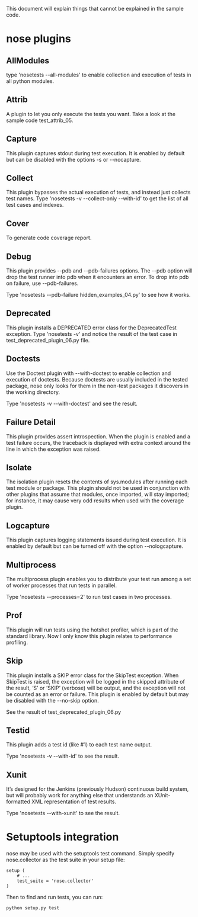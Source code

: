 This document will explain things that cannot be explained in the sample code.

nose plugins
============

AllModules
----------
type 'nosetests --all-modules' to enable collection and execution of tests in all python modules.

Attrib
------
A plugin to let you only execute the tests you want. Take a look at the sample code test_attrib_05.  

Capture
-------
This plugin captures stdout during test execution. It is enabled by default but can be disabled with the options -s or --nocapture.

Collect
-------
This plugin bypasses the actual execution of tests, and instead just collects test names. 
Type 'nosetests -v --collect-only --with-id' to get the list of all test cases and indexes.

Cover
-----
To generate code coverage report.

Debug
-----
This plugin provides --pdb and --pdb-failures options. The --pdb option will drop the test runner into pdb when it encounters an error. To drop into pdb on failure, use --pdb-failures.

Type 'nosetests --pdb-failure hidden_examples_04.py' to see how it works.

Deprecated
----------
This plugin installs a DEPRECATED error class for the DeprecatedTest exception. Type 'nosetests -v' and notice the result of the test case in test_deprecated_plugin_06.py file.

Doctests
--------
Use the Doctest plugin with --with-doctest to enable collection and execution of doctests. Because doctests are usually included in the tested package, nose only looks for them in the non-test packages it discovers in the working directory.

Type 'nosetests -v --with-doctest' and see the result.

Failure Detail
--------------
This plugin provides assert introspection. When the plugin is enabled and a test failure occurs, the traceback is displayed with extra context around the line in which the exception was raised.

Isolate
-------
The isolation plugin resets the contents of sys.modules after running each test module or package. This plugin should not be used in conjunction with other plugins that assume that modules, once imported, will stay imported; for instance, it may cause very odd results when used with the coverage plugin.

Logcapture
----------
This plugin captures logging statements issued during test execution. It is enabled by default but can be turned off with the option --nologcapture.

Multiprocess
------------
The multiprocess plugin enables you to distribute your test run among a set of worker processes that run tests in parallel.

Type 'nosetests --processes=2' to run test cases in two processes.


Prof
----
This plugin will run tests using the hotshot profiler, which is part of the standard library. Now I only know this plugin relates to performance profiling.


Skip
----
This plugin installs a SKIP error class for the SkipTest exception. When SkipTest is raised, the exception will be logged in the skipped attribute of the result, ‘S’ or ‘SKIP’ (verbose) will be output, and the exception will not be counted as an error or failure. This plugin is enabled by default but may be disabled with the --no-skip option.

See the result of test_deprecated_plugin_06.py

Testid
------
This plugin adds a test id (like #1) to each test name output.

Type 'nosetests -v --with-id' to see the result.

Xunit
-----
It’s designed for the Jenkins (previously Hudson) continuous build system, but will probably work for anything else that understands an XUnit-formatted XML representation of test results.

Type 'nosetests --with-xunit' to see the result.

Setuptools integration
======================
nose may be used with the setuptools test command. Simply specify nose.collector as the test suite in your setup file:

    setup (
        # ...
        test_suite = 'nose.collector'
    )

Then to find and run tests, you can run:

    python setup.py test
